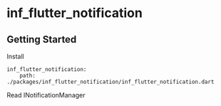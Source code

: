 # inf_flutter_notification

## Getting Started
Install
```
inf_flutter_notification:
    path: ./packages/inf_flutter_notification/inf_flutter_notification.dart
```

Read INotificationManager